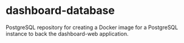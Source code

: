# dashboard-database
PostgreSQL repository for creating a Docker image for a PostgreSQL instance to back the dashboard-web application.
